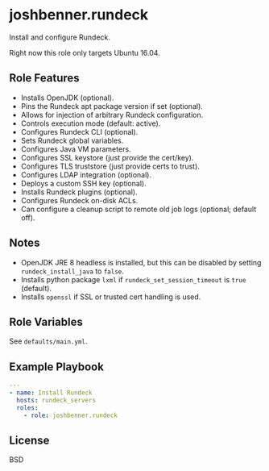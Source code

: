 # joshbenner.rundeck

Install and configure Rundeck.

Right now this role only targets Ubuntu 16.04.

## Role Features

* Installs OpenJDK (optional).
* Pins the Rundeck apt package version if set (optional).
* Allows for injection of arbitrary Rundeck configuration.
* Controls execution mode (default: active).
* Configures Rundeck CLI (optional).
* Sets Rundeck global variables.
* Configures Java VM parameters.
* Configures SSL keystore (just provide the cert/key).
* Configures TLS truststore (just provide certs to trust).
* Configures LDAP integration (optional).
* Deploys a custom SSH key (optional).
* Installs Rundeck plugins (optional).
* Configures Rundeck on-disk ACLs.
* Can configure a cleanup script to remote old job logs (optional; default off).

## Notes

* OpenJDK JRE 8 headless is installed, but this can be disabled by setting `rundeck_install_java` to `false`.
* Installs python package `lxml` if `rundeck_set_session_timeout` is `true` (default).
* Installs `openssl` if SSL or trusted cert handling is used.

## Role Variables

See `defaults/main.yml`.

## Example Playbook

```yaml
---
- name: Install Rundeck
  hosts: rundeck_servers
  roles:
    - role: joshbenner.rundeck
```

License
-------

BSD
